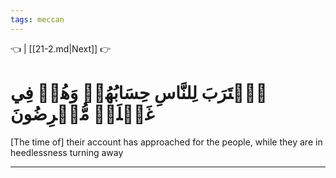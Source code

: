 ```yaml
---
tags: meccan
---
```


👈  | [[21-2.md|Next]] 👉

# ٱقۡتَرَبَ لِلنَّاسِ حِسَابُهُمۡ وَهُمۡ فِي غَفۡلَةٖ مُّعۡرِضُونَ

[The time of] their account has approached for the people, while they are in heedlessness turning away

---

